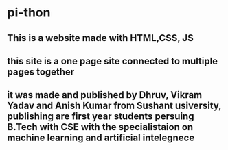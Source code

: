 # pi-thon

## This is a website made with HTML,CSS, JS
 
## this site is a one page site connected to multiple pages together  


## it was made and published by Dhruv, Vikram Yadav and Anish Kumar from Sushant usiversity, publishing are first year students persuing B.Tech with CSE with the specialistaion on machine learning and artificial intelegnece
 

